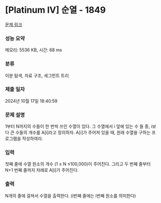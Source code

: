 # [Platinum IV] 순열 - 1849 

[문제 링크](https://www.acmicpc.net/problem/1849) 

### 성능 요약

메모리: 5536 KB, 시간: 68 ms

### 분류

이분 탐색, 자료 구조, 세그먼트 트리

### 제출 일자

2024년 10월 17일 18:40:59

### 문제 설명

<p>1부터 N까지의 수들이 한 번씩 쓰인 수열이 있다. 그 수열에서 i 앞에 있는 수 들 중, i보다 큰 수들의 개수를 A[i]라고 정의하자. A[i]가 주어져 있을 때, 원래 수열을 구하는 프로그램을 작성하여라. </p>

### 입력 

 <p>첫째 줄에 수열 원소의 개수 (1 ≤ N ≤100,000)이 주어진다. 그리고 두 번째 줄부터 N+1 번째 줄까지 차례로 A[i]가 주어진다.</p>

### 출력 

 <p>N개의 줄에 걸쳐서 수열을 출력한다. (i번째 줄에는 i번째 원소를 의미한다)</p>

